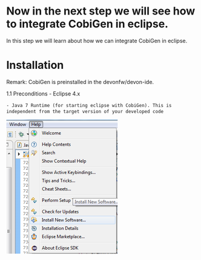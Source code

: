 Now in the next step we will see how to integrate CobiGen in eclipse.
====

In this step we will learn about how we can integrate CobiGen in eclipse.
# Installation
Remark: CobiGen is preinstalled in the devonfw/devon-ide.

1.1  Preconditions
    - Eclipse 4.x

    - Java 7 Runtime (for starting eclipse with CobiGen). This is independent from the target version of your developed code



![01-install-new-software.png](./assets/01-install-new-software.png)




